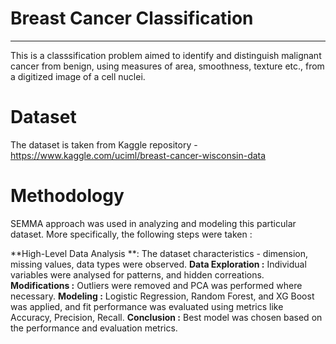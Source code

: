 # Breast Cancer Classification
----
This is a classsification problem aimed to identify and distinguish malignant cancer from benign, using measures of area, smoothness, texture etc., from a digitized image of a cell nuclei.

# Dataset
The dataset is taken from Kaggle repository - https://www.kaggle.com/uciml/breast-cancer-wisconsin-data

# Methodology
SEMMA approach was used in analyzing and modeling this particular dataset. More specifically, the following steps were taken :

**High-Level Data Analysis **: The dataset characteristics - dimension, missing values, data types were observed.
**Data Exploration :** Individual variables were analysed for patterns, and hidden correations.
**Modifications :** Outliers were removed and PCA was performed where necessary.
**Modeling :** Logistic Regression, Random Forest, and XG Boost was applied, and fit performance was evaluated using metrics like Accuracy, Precision, Recall.
**Conclusion :** Best model was chosen based on the performance and evaluation metrics.
